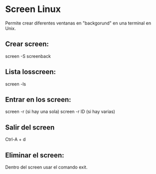 # Screen Linux
Permite crear diferentes ventanas en "backgorund" en una terminal en Unix.

## Crear screen: 
screen -S screenback

## Lista losscreen:
screen -ls

## Entrar en los screen:
screen -r (si hay una sola)
screen -r ID (si hay varias)

## Salir del screen
Ctrl-A + d

## Eliminar el screen:
Dentro del screen usar el comando exit.
